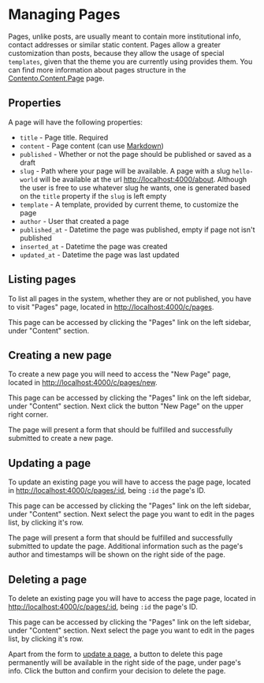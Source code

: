 # Managing Pages

Pages, unlike posts, are usually meant to contain more institutional info,
contact addresses or similar static content. Pages allow a greater customization
than posts, because they allow the usage of special `templates`, given that
the theme you are currently using provides them.
You can find more information about pages structure in the
[Contento.Content.Page](Contento.Content.Page.html) page.

## Properties

A page will have the following properties:

- `title` - Page title. Required
- `content` - Page content (can use [Markdown](https://daringfireball.net/projects/markdown/))
- `published` - Whether or not the page should be published or saved as a draft
- `slug` - Path where your page will be available. A page with a
           slug `hello-world` will be available at the url
           [http://localhost:4000/about](http://localhost:4000/about). Although the user is free to
           use whatever slug he wants, one is generated based on the `title` property
           if the `slug` is left empty
- `template` - A template, provided by current theme, to customize the page
- `author` - User that created a page
- `published_at` - Datetime the page was published, empty if page not isn't published
- `inserted_at` - Datetime the page was created
- `updated_at` - Datetime the page was last updated

## Listing pages

To list all pages in the system, whether they are or not published, you have
to visit "Pages" page, located in [http://localhost:4000/c/pages](http://localhost:4000/c/pages).

This page can be accessed by clicking the "Pages" link on the left sidebar,
under "Content" section.

## Creating a new page

To create a new page you will need to access the "New Page" page, located in
[http://localhost:4000/c/pages/new](http://localhost:4000/c/pages/new).

This page can be accessed by clicking the "Pages" link on the left
sidebar, under "Content" section. Next click the button "New Page" on the
upper right corner.

The page will present a form that should be fulfilled and successfully submitted
to create a new page.

## Updating a page

To update an existing page you will have to access the page page, located in
[http://localhost:4000/c/pages/:id](http://localhost:4000/c/pages/1),
being `:id` the page's ID.

This page can be accessed by clicking the "Pages" link on the left
sidebar, under "Content" section. Next select the page you want to edit
in the pages list, by clicking it's row.

The page will present a form that should be fulfilled and successfully submitted
to update the page. Additional information such as the page's author and timestamps
will be shown on the right side of the page.

## Deleting a page

To delete an existing page you will have to access the page page, located in
[http://localhost:4000/c/pages/:id](http://localhost:4000/c/pages/1),
being `:id` the page's ID.

This page can be accessed by clicking the "Pages" link on the left
sidebar, under "Content" section. Next select the page you want to edit
in the pages list, by clicking it's row.

Apart from the form to [update a page](#updating-a-page), a button to delete
this page permanently will be available in the right side of the page, under
page's info. Click the button and confirm your decision to delete the page.
